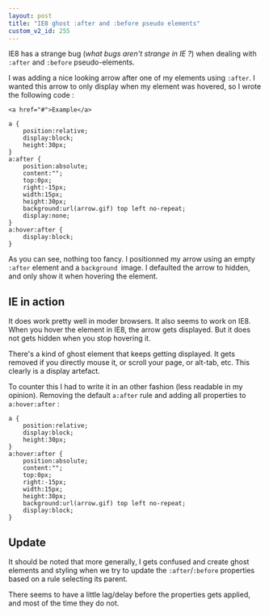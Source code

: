 ```yaml
---
layout: post
title: "IE8 ghost :after and :before pseudo elements"
custom_v2_id: 255
---
```


IE8 has a strange bug (_what bugs aren't strange in IE ?_) when dealing with
`:after` and `:before` pseudo-elements.

I was adding a nice looking arrow after one of my elements using `:after`. I
wanted this arrow to only display when my element was hovered, so I wrote the
following code :

    
    <a href="#">Example</a>
    
    a {  
    	position:relative;  
    	display:block;   
    	height:30px;  
    }  
    a:after {  
    	position:absolute;  
    	content:"";  
    	top:0px;   
    	right:-15px;  
    	width:15px;  
    	height:30px;  
    	background:url(arrow.gif) top left no-repeat;   
    	display:none;  
    }  
    a:hover:after {  
    	display:block;  
    }

As you can see, nothing too fancy. I positionned my arrow using an empty
`:after` element and a `background `image. I defaulted the arrow to hidden,
and only show it when hovering the element.

## IE in action

It does work pretty well in moder browsers. It also seems to work on IE8. When
you hover the element in IE8, the arrow gets displayed. But it does not gets
hidden when you stop hovering it.

There's a kind of ghost element that keeps getting displayed. It gets removed
if you directly mouse it, or scroll your page, or alt-tab, etc. This clearly
is a display artefact.

To counter this I had to write it in an other fashion (less readable in my
opinion). Removing the default `a:after` rule and adding all properties to
`a:hover:after` :

    
    a {  
    	position:relative;  
    	display:block;  
    	height:30px;  
    }  
    a:hover:after {  
    	position:absolute;  
    	content:"";  
    	top:0px;  
    	right:-15px;  
    	width:15px;  
    	height:30px;  
    	background:url(arrow.gif) top left no-repeat;  
    	display:block;  
    }  
    

## Update

It should be noted that more generally, I gets confused and create ghost
elements and styling when we try to update the `:after`/`:before` properties
based on a rule selecting its parent.

There seems to have a little lag/delay before the properties gets applied, and
most of the time they do not.

